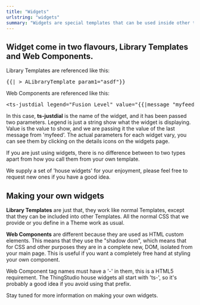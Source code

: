 ```yaml
---
title: "Widgets"
urlstring: "widgets"
summary: "Widgets are special templates that can be used inside other templates to show custom gauges and buttons"
---
```


## Widget come in two flavours, Library Templates and Web Components.

Library Templates are referenced like this:
<pre>
{{| > ALibraryTemplate param1="asdf"}}
</pre>

Web Components are referenced like this: 
<pre>
&lt;ts-justdial legend=&quot;Fusion Level&quot; value=&quot;{{|message &quot;myfeed&quot;}}&quot;&gt;&lt;/ts-justdial&gt;
</pre>

In this case, <strong>ts-justdial</strong> is the name of the widget, and it has been passed two parameters. Legend is just a string show what the widget is displaying. Value is the value to show, and we are passing it the value of the last message from 'myfeed'. The actual parameters for each widget vary, you can see them by clicking on the details icons  on the widgets page.

If you are just using widgets, there is no difference between to two types apart from how you call them from your own template.

We supply a set of 'house widgets' for your enjoyment, please feel free to request new ones if you have a good idea. 

## Making your own widgets

<strong>Library Templates</strong> are just that, they work like normal Templates, except that they can be included into other Templates. All the normal CSS that we provide or you define in a Theme work as usual.

<strong>Web Components</strong> are different because they are used as HTML custom elements. This means that they use the "shadow dom", which means that for CSS and other purposes they are in a complete new, DOM, isolated from your main page. This is useful if you want a completely free hand at styling your own component. 

Web Component tag  names must have a '-' in them, this is a HTML5 requirement. The ThingStudio house widgets all start with 'ts-', so it's probably a good idea if you avoid using that prefix.

Stay tuned for more information on making your own widgets.